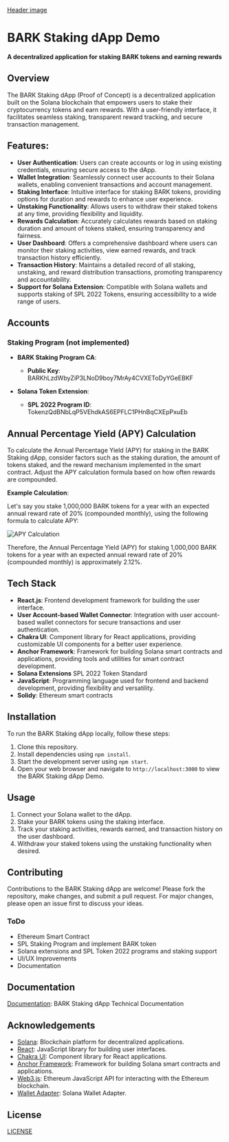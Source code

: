 [Header image](https://github.com/bark-community/bark-staking-dapp/blob/dfb70c51a80c06fa5f10d202ca99b5c73cc6cdbf/github/ui-screenshot.png)

# BARK Staking dApp Demo

**A decentralized application for staking BARK tokens and earning rewards**

## Overview

The BARK Staking dApp (Proof of Concept) is a decentralized application built on the Solana blockchain that empowers users to stake their cryptocurrency tokens and earn rewards. With a user-friendly interface, it facilitates seamless staking, transparent reward tracking, and secure transaction management.

## Features:

- **User Authentication**: Users can create accounts or log in using existing credentials, ensuring secure access to the dApp.
- **Wallet Integration**: Seamlessly connect user accounts to their Solana wallets, enabling convenient transactions and account management.
- **Staking Interface**: Intuitive interface for staking BARK tokens, providing options for duration and rewards to enhance user experience.
- **Unstaking Functionality**: Allows users to withdraw their staked tokens at any time, providing flexibility and liquidity.
- **Rewards Calculation**: Accurately calculates rewards based on staking duration and amount of tokens staked, ensuring transparency and fairness.
- **User Dashboard**: Offers a comprehensive dashboard where users can monitor their staking activities, view earned rewards, and track transaction history efficiently.
- **Transaction History**: Maintains a detailed record of all staking, unstaking, and reward distribution transactions, promoting transparency and accountability.
- **Support for Solana Extension**: Compatible with Solana wallets and supports staking of SPL 2022 Tokens, ensuring accessibility to a wide range of users.

## Accounts

### Staking Program (not implemented)

- **BARK Staking Program CA**:
  - **Public Key**: BARKhLzdWbyZiP3LNoD9boy7MrAy4CVXEToDyYGeEBKF

- **Solana Token Extension**:
  - **SPL 2022 Program ID**: TokenzQdBNbLqP5VEhdkAS6EPFLC1PHnBqCXEpPxuEb

## Annual Percentage Yield (APY) Calculation

To calculate the Annual Percentage Yield (APY) for staking in the BARK Staking dApp, consider factors such as the staking duration, the amount of tokens staked, and the reward mechanism implemented in the smart contract. Adjust the APY calculation formula based on how often rewards are compounded.

**Example Calculation**:

Let's say you stake 1,000,000 BARK tokens for a year with an expected annual reward rate of 20% (compounded monthly), using the following formula to calculate APY:

![APY Calculation](https://github.com/bark-community/bark-staking-dapp-dev/blob/main/assets/apy.png)

Therefore, the Annual Percentage Yield (APY) for staking 1,000,000 BARK tokens for a year with an expected annual reward rate of 20% (compounded monthly) is approximately 2.12%.

## Tech Stack

- **React.js**: Frontend development framework for building the user interface.
- **User Account-based Wallet Connector**: Integration with user account-based wallet connectors for secure transactions and user authentication.
- **Chakra UI**: Component library for React applications, providing customizable UI components for a better user experience.
- **Anchor Framework**: Framework for building Solana smart contracts and applications, providing tools and utilities for smart contract development.
- **Solana Extensions** SPL 2022 Token Standard
- **JavaScript**: Programming language used for frontend and backend development, providing flexibility and versatility.
- **Solidy**: Ethereum smart contracts

## Installation

To run the BARK Staking dApp locally, follow these steps:

1. Clone this repository.
2. Install dependencies using `npm install`.
3. Start the development server using `npm start`.
4. Open your web browser and navigate to `http://localhost:3000` to view the BARK Staking dApp Demo.

## Usage

1. Connect your Solana wallet to the dApp.
2. Stake your BARK tokens using the staking interface.
3. Track your staking activities, rewards earned, and transaction history on the user dashboard.
4. Withdraw your staked tokens using the unstaking functionality when desired.

## Contributing

Contributions to the BARK Staking dApp are welcome! Please fork the repository, make changes, and submit a pull request. For major changes, please open an issue first to discuss your ideas.

### ToDo

- Ethereum Smart Contract
- SPL Staking Program and implement BARK token
- Solana extensions and SPL Token 2022 programs and staking support
- UI/UX Improvements
- Documentation
  
## Documentation

[Documentation](https://): BARK Staking dApp Technical Documentation

## Acknowledgements

- [Solana](https://solana.com/): Blockchain platform for decentralized applications.
- [React](https://reactjs.org/): JavaScript library for building user interfaces.
- [Chakra UI](https://chakra-ui.com/): Component library for React applications.
- [Anchor Framework](https://project-serum.github.io/anchor/): Framework for building Solana smart contracts and applications.
- [Web3.js](https://web3js.readthedocs.io/en/v1.3.4/): Ethereum JavaScript API for interacting with the Ethereum blockchain.
- [Wallet Adapter](https://github.com/anza-xyz/wallet-adapter): Solana Wallet Adapter.

## License

 [LICENSE](LICENSE)
